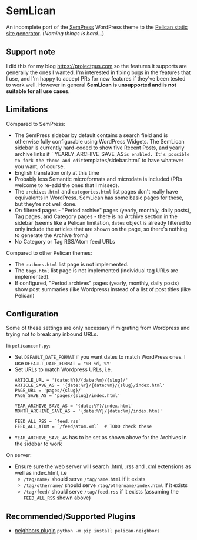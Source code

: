 # SemLican

An incomplete port of the [SemPress](https://github.com/pfefferle/SemPress) WordPress theme to the [Pelican static site generator](pelican.com). (*Naming things is hard*...)

## Support note

I did this for my blog https://projectgus.com so the features it supports are generally the ones I wanted. I'm interested in fixing bugs in the features that I use, and I'm happy to accept PRs for new features if they've been tested to work well. However in general **SemLican is unsupported and is not suitable for all use cases**.

## Limitations

Compared to SemPress:

* The SemPress sidebar by default contains a search field and is otherwise fully configurable using WordPress Widgets. The SemLican sidebar is currently hard-coded to show five Recent Posts, and yearly archive links if ``YEARLY_ARCHIVE_SAVE_AS` is enabled. It's possible to fork the theme and edit `templates/sidebar.html` to have whatever you want, of course.
* English translation only at this time
* Probably less Semantic microformats and microdata is included (PRs welcome to re-add the ones that I missed).
* The `archives.html` and `categories.html` list pages don't really have equivalents in WordPress. SemLican has some basic pages for these, but they're not well done.
* On filtered pages - "Period archive" pages (yearly, monthly, daily posts), Tag pages, and Category pages - there is no Archive section in the sidebar (seems like a Pelican limitation, `dates` object is already filtered to only include the articles that are shown on the page, so there's nothing to generate the Archive from.)
* No Category or Tag RSS/Atom feed URLs

Compared to other Pelican themes:

* The `authors.html` list page is not implemented.
* The `tags.html` list page is not implemented (individual tag URLs are implemented).
* If configured, "Period archives" pages (yearly, monthly, daily posts) show post summaries (like Wordpress) instead of a list of post titles (like Pelican)


## Configuration

Some of these settings are only necessary if migrating from Wordpress and trying not to break any inbound URLs.

In `pelicanconf.py`:

* Set `DEFAULT_DATE_FORMAT` if you want dates to match WordPress ones. I use `DEFAULT_DATE_FORMAT = '%B %d, %Y'`
* Set URLs to match Wordpress URLs, i.e.
  ```
  ARTICLE_URL = '{date:%Y}/{date:%m}/{slug}/'
  ARTICLE_SAVE_AS = '{date:%Y}/{date:%m}/{slug}/index.html'
  PAGE_URL = 'pages/{slug}/'
  PAGE_SAVE_AS = 'pages/{slug}/index.html'

  YEAR_ARCHIVE_SAVE_AS = '{date:%Y}/index.html'
  MONTH_ARCHIVE_SAVE_AS = '{date:%Y}/{date:%m}/index.html'

  FEED_ALL_RSS = `feed.rss`
  FEED_ALL_ATOM = `/feed/atom.xml`  # TODO check these
  ```
* `YEAR_ARCHIVE_SAVE_AS` has to be set as shown above for the Archives in the sidebar to work

On server:

* Ensure sure the web server will search .html, .rss and .xml extensions as well as index.html, i.e
  - `/tag/name/` should serve `/tag/name.html` if it exists
  - `/tag/othername/` should serve `/tag/othername/index.html` if it exists
  - `/tag/feed/` should serve `/tag/feed.rss` if it exists (assuming the `FEED_ALL_RSS` shown above)

## Recommended/Supported Plugins

* [neighbors plugin](https://github.com/pelican-plugins/neighbors) `python -m pip install pelican-neighbors`
